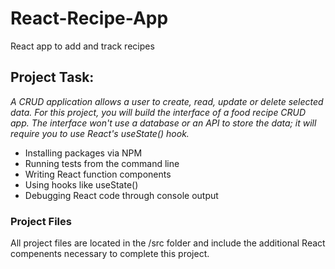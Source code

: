 # React-Recipe-App
React app to add and track recipes

## Project Task:
*A CRUD application allows a user to create, read, update or delete selected data. For this project, you will build the interface of a food recipe CRUD app. The interface won't use a database or an API to store the data; it will require you to use React's useState() hook.*
- Installing packages via NPM
- Running tests from the command line
- Writing React function components
- Using hooks like useState()
- Debugging React code through console output


### Project Files
All project files are located in the /src folder and include the additional React compenents necessary to complete this project.
